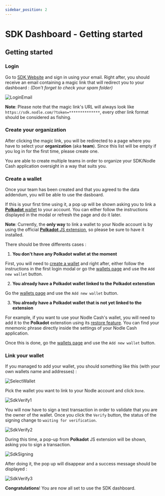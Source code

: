 ```yaml
---
sidebar_position: 2
---
```


# SDK Dashboard - Getting started

## Getting started

### Login

Go to [SDK Website](https://sdk.nodle.com/) and sign in using your email. Right after, you should receive an email containing a magic link that will redirect you to your dashboard : _(Don't forget to check your spam folder)_

![LoginEmail](/img/docs/nodle-dashboard/sdk_login_email.jpg)

**Note**: Please note that the magic link's URL will always look like `https://sdk.nodle.com/?token=**************`, every other link format should be considered as fishing.

### Create your organization

After clicking the magic link, you will be redirected to a page where you have to select your **organization** (aka **team**). Since this list will be empty if you log in for the first time, please create one.

You are able to create multiple teams in order to organize your SDK/Nodle Cash application oversight in a way that suits you.

### Create a wallet

Once your team has been created and that you agreed to the data addendum, you will be able to use the dasboard.

If this is your first time using it, a pop up will be shown asking you to link a [**Polkadot** wallet](https://wiki.polkadot.network/docs/build-wallets) to your account. You can either follow the instructions displayed in the modal or refresh the page and do it later. 

**Note**: Currently, the **only way** to link a wallet to your Nodle account is by using the official [**Polkadot** JS extension](https://polkadot.js.org/extension/), so please be sure to have it installed.

There should be three differents cases :

1. **You don't have any Polkadot wallet at the moment**

First, you will need to [create a wallet](https://docs.nodle.com/docs/nodle-wallets/polkadot-js/how-to-create-a-nodle-cash-wallet) and right after, either follow the instructions in the first login modal or go the [wallets page](https://sdk.nodle.com/dashboard/wallet) and use the `Add new wallet` button.

2. **You already have a Polkadot wallet linked to the Polkadot extenstion**

Go the [wallets page](https://sdk.nodle.com/dashboard/wallet) and use the `Add new wallet` button.

3. **You already have a Polkadot wallet that is not yet linked to the extension**

For example, if you want to use your Nodle Cash's wallet, you will need to add it to the **Polkadot** extenstion using its [restore feature](https://support.polkadot.network/support/solutions/articles/65000169952-how-to-restore-your-account-in-polkadot-js-and-the-polkadot-js-browser-plugin). You can find your mnemonic phrase directly inside the settings of your Nodle Cash application.

Once this is done, go the [wallets page](https://sdk.nodle.com/dashboard/wallet) and use the `Add new wallet` button.

### Link your wallet

If you managed to add your wallet, you should something like this (with your own wallets name and addresses) :

![SelectWallet](/img/docs/nodle-dashboard/sdk_select_wallet.jpg)

Pick the wallet you want to link to your Nodle account and click `Done`.

![SdkVerify1](/img/docs/nodle-dashboard/sdk_verify.jpg)

You will now have to sign a test transaction in order to validate that you are the owner of the wallet. Once you click the `Verify` button, the status of the signing change to `waiting for verification`.

![SdkVerify2](/img/docs/nodle-dashboard/sdk_verify_2.jpg)

During this time, a pop-up from **Polkadot** JS extension will be shown, asking you to sign a transaction.

![SdkSigning](/img/docs/nodle-dashboard/sdk_sign.jpg)

After doing it, the pop up will disappear and a success message should be displayed :

![SdkVerify3](/img/docs/nodle-dashboard/sdk_verify_3.jpg)

**Congratulations**! You are now all set to use the SDK dashboard.